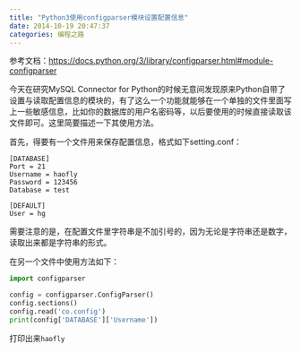 ```yaml
---
title: "Python3使用configparser模块设置配置信息"
date: 2014-10-19 20:47:37
categories: 编程之路
---
```

参考文档：<https://docs.python.org/3/library/configparser.html#module-configparser>

今天在研究MySQL Connector for Python的时候无意间发现原来Python自带了设置与读取配置信息的模块的，有了这么一个功能就能够在一个单独的文件里面写上一些敏感信息，比如你的数据库的用户名密码等，以后要使用的时候直接读取该文件即可。这里简要描述一下其使用方法。

首先，得要有一个文件用来保存配置信息，格式如下setting.conf：

    [DATABASE]
    Port = 21
    Username = haofly
    Password = 123456
    Database = test
    
    [DEFAULT]
    User = hg


需要注意的是，在配置文件里字符串是不加引号的，因为无论是字符串还是数字，读取出来都是字符串的形式。

在另一个文件中使用方法如下：

```python
import configparser

config = configparser.ConfigParser()
config.sections()
config.read('co.config')
print(config['DATABASE']['Username'])
```
打印出来`haofly`
